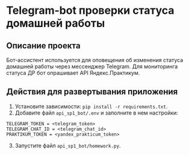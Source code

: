 # Telegram-bot проверки статуса домашней работы

## Описание проекта
Бот-асcистент используется для оповещения об изменения статуса домашней работы через мессенджер Telegram.
Для мониторинга статуса ДР бот опрашивает API Яндекс.Практикум.

## Действия для развертывания приложения
1. Установите зависимости: `pip install -r requirements.txt`.
2. Добавите файл `api_sp1_bot/.env` и заполните в нем настройки:
```
TELEGRAM_TOKEN = <telegram_token>
TELEGRAM_CHAT_ID = <telegram_chat_id>
PRAKTIKUM_TOKEN = <yandex_prakticum_token>
```
3. Запустите файл `api_sp1_bot/homework.py`.
